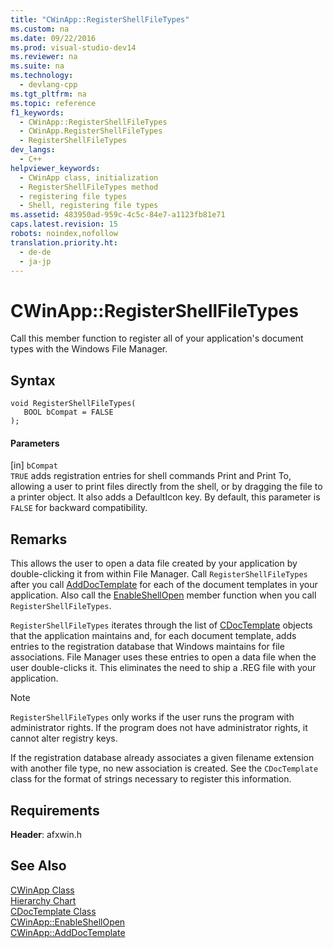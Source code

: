 ```yaml
---
title: "CWinApp::RegisterShellFileTypes"
ms.custom: na
ms.date: 09/22/2016
ms.prod: visual-studio-dev14
ms.reviewer: na
ms.suite: na
ms.technology: 
  - devlang-cpp
ms.tgt_pltfrm: na
ms.topic: reference
f1_keywords: 
  - CWinApp::RegisterShellFileTypes
  - CWinApp.RegisterShellFileTypes
  - RegisterShellFileTypes
dev_langs: 
  - C++
helpviewer_keywords: 
  - CWinApp class, initialization
  - RegisterShellFileTypes method
  - registering file types
  - Shell, registering file types
ms.assetid: 483950ad-959c-4c5c-84e7-a1123fb81e71
caps.latest.revision: 15
robots: noindex,nofollow
translation.priority.ht: 
  - de-de
  - ja-jp
---
```

# CWinApp::RegisterShellFileTypes
Call this member function to register all of your application's document types with the Windows File Manager.  
  
## Syntax  
  
```  
void RegisterShellFileTypes(  
   BOOL bCompat = FALSE   
);  
```  
  
#### Parameters  
 [in] `bCompat`  
 `TRUE` adds registration entries for shell commands Print and Print To, allowing a user to print files directly from the shell, or by dragging the file to a printer object. It also adds a DefaultIcon key. By default, this parameter is `FALSE` for backward compatibility.  
  
## Remarks  
 This allows the user to open a data file created by your application by double-clicking it from within File Manager. Call `RegisterShellFileTypes` after you call [AddDocTemplate](../vs140/cwinapp--adddoctemplate.md) for each of the document templates in your application. Also call the [EnableShellOpen](../vs140/cwinapp--enableshellopen.md) member function when you call `RegisterShellFileTypes`.  
  
 `RegisterShellFileTypes` iterates through the list of [CDocTemplate](../vs140/cdoctemplate-class.md) objects that the application maintains and, for each document template, adds entries to the registration database that Windows maintains for file associations. File Manager uses these entries to open a data file when the user double-clicks it. This eliminates the need to ship a .REG file with your application.  
  
> [!NOTE]
>  `RegisterShellFileTypes` only works if the user runs the program with administrator rights. If the program does not have administrator rights, it cannot alter registry keys.  
  
 If the registration database already associates a given filename extension with another file type, no new association is created. See the `CDocTemplate` class for the format of strings necessary to register this information.  
  
## Requirements  
 **Header**: afxwin.h  
  
## See Also  
 [CWinApp Class](../vs140/cwinapp-class.md)   
 [Hierarchy Chart](../vs140/hierarchy-chart.md)   
 [CDocTemplate Class](../vs140/cdoctemplate-class.md)   
 [CWinApp::EnableShellOpen](../vs140/cwinapp--enableshellopen.md)   
 [CWinApp::AddDocTemplate](../vs140/cwinapp--adddoctemplate.md)